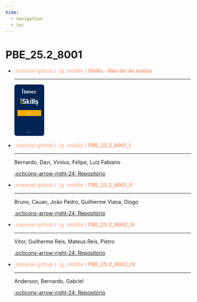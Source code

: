 ```yaml
---
hide:
  - navigation
  - toc
---  
```


# PBE_25.2_8001



<div class="grid cards" markdown>

-   <font color="#FFA07A">:material-github:{ .lg .middle } __ISkills - Não dei de avaliar__</font>

    ---

   
      <a href="https://iskills.ibmec.edu.br" target="_blank"><img src="assets/iskills.png" alt="ibmec iskills" style="max-width:220px; width:auto; height:140px; border-radius:6px;" /></a>
  

-   <font color="#FFA07A"> :material-github:{ .lg .middle } __PBE_25.2_8001_I__</font>
 
    ---

    Bernardo, Davi, Viniius, Felipe, Luiz Fabiano

    [:octicons-arrow-right-24: Repositório](https://github.com/Projetos-de-Extensao/PBE_25.2_8001_I)


-   <font color="#FFA07A"> :material-github:{ .lg .middle } __PBE_25.2_8001_II__</font>     

    ---

    Bruno, Cauan, João Pedro, Guilherme Viana, Diogo

    [:octicons-arrow-right-24: Repositório](https://github.com/Projetos-de-Extensao/PBE_25.2_8001_II)



-   <font color="#FFA07A">:material-github:{ .lg .middle } __PBE_25.2_8002_III__</font>

    ---

    Vitor, Guilherme Reis, Mateus Reis, Pietro

    [:octicons-arrow-right-24: Repositório](https://github.com/Projetos-de-Extensao/PBE_25.2_8001_III)

-   <font color="#FFA07A">:material-github:{ .lg .middle } __PBE_25.2_8002_IV__</font>

    ---

    Anderson, Bernardo, Gabriel

    [:octicons-arrow-right-24: Repositório](https://github.com/Projetos-de-Extensao/PBE_25.2_8001_IV)



</div>